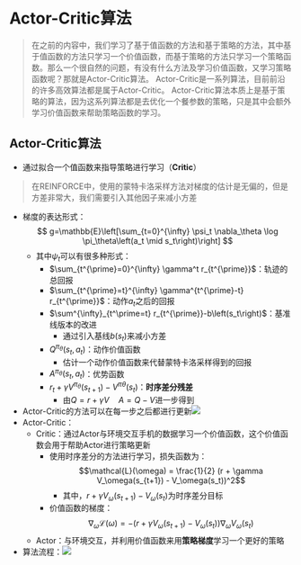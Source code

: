 # Actor-Critic算法
> 在之前的内容中，我们学习了基于值函数的方法和基于策略的方法，其中基于值函数的方法只学习一个价值函数，而基于策略的方法只学习一个策略函数。那么一个很自然的问题，有没有什么方法及学习价值函数，又学习策略函数呢？那就是Actor-Critic算法。
> Actor-Critic是一系列算法，目前前沿的许多高效算法都是属于Actor-Critic。
> Actor-Critic算法本质上是基于策略的算法，因为这系列算法都是去优化一个餐参数的策略，只是其中会额外学习价值函数来帮助策略函数的学习。

## Actor-Critic算法
- 通过拟合一个值函数来指导策略进行学习（**Critic**）
> 在REINFORCE中，使用的蒙特卡洛采样方法对梯度的估计是无偏的，但是方差非常大，我们需要引入其他因子来减小方差
- 梯度的表达形式：$$
g=\mathbb{E}\left[\sum_{t=0}^{\infty} \psi_t \nabla_\theta \log \pi_\theta\left(a_t \mid s_t\right)\right]
$$
	- 其中$\psi_t$可以有很多种形式：
		- $\sum_{t^{\prime}=0}^{\infty} \gamma^t r_{t^{\prime}}$：轨迹的总回报
		- $\sum_{t^{\prime}=t}^{\infty} \gamma^{t^{\prime}-t} r_{t^{\prime}}$：动作$a_t$之后的回报
		- $\sum^{\infty}_{t^\prime=t} r_{t^{\prime}}-b\left(s_t\right)$：基准线版本的改进
			- 通过引入基线$b(s_t)$来减小方差
		- $Q^{\pi_\theta}\left(s_t, a_t\right)$：动作价值函数
			- 估计一个动作价值函数来代替蒙特卡洛采样得到的回报
		- $A^{\pi_\theta}\left(s_t, a_t\right)$：优势函数
		- $r_t+\gamma V^{\pi_\theta}\left(s_{t+1}\right)-V^{\pi \theta}\left(s_t\right)$：**时序差分残差**
			- 由$Q=r+\gamma V\quad A=Q-V$进一步得到
- Actor-Critic的方法可以在每一步之后都进行更新![](https://jiunian-pic-1310185536.cos.ap-nanjing.myqcloud.com/picgo%2F20230105160313.png)
- Actor-Critic：
	- Critic：通过Actor与环境交互手机的数据学习一个价值函数，这个价值函数会用于帮助Actor进行策略更新
		- 使用时序差分的方法进行学习，损失函数为：$$\mathcal{L}(\omega) = \frac{1}{2} (r + \gamma V_\omega(s_{t+1}) - V_\omega(s_t))^2$$
			- 其中，$r + \gamma V_\omega(s_{t+1}) - V_\omega(s_t)$为时序差分目标
		- 价值函数的梯度：$$\nabla_\omega \mathcal{L}(\omega) = -  (r + \gamma V_\omega(s_{t+1}) - V_\omega(s_t)) \nabla_\omega V_\omega(s_t)$$
	- Actor：与环境交互，并利用价值函数来用**策略梯度**学习一个更好的策略
- 算法流程：![](https://jiunian-pic-1310185536.cos.ap-nanjing.myqcloud.com/picgo%2F20230105160300.png)
